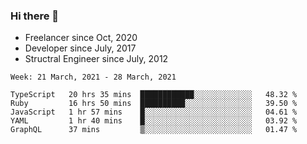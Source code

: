 ### Hi there 👋

- Freelancer since Oct, 2020
- Developer since July, 2017
- Structral Engineer since July, 2012

<!--START_SECTION:waka-->
```text
Week: 21 March, 2021 - 28 March, 2021

TypeScript   20 hrs 35 mins  ████████████░░░░░░░░░░░░░   48.32 % 
Ruby         16 hrs 50 mins  ██████████░░░░░░░░░░░░░░░   39.50 % 
JavaScript   1 hr 57 mins    █░░░░░░░░░░░░░░░░░░░░░░░░   04.61 % 
YAML         1 hr 40 mins    █░░░░░░░░░░░░░░░░░░░░░░░░   03.92 % 
GraphQL      37 mins         ▒░░░░░░░░░░░░░░░░░░░░░░░░   01.47 % 
```
<!--END_SECTION:waka-->
